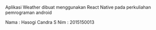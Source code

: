 Aplikasi Weather dibuat menggunakan React Native pada perkuliahan pemrograman android

Nama : Hasogi Candra S
Nim : 2015150013
